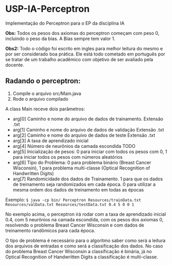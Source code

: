 USP-IA-Perceptron
=================

Implementação do Perceptron para o EP da disciplina IA

**Obs:**
  Todos os pesos dos axiomas do perceptron começam com peso 0, incluindo o peso da bias.
  A Bias sempre tem valor 1.

**Obs2:** 
  Todo o código foi escrito em ingles para melhor leitura do mesmo e por ser considerado boa prática. Ele está todo cometado em português por se tratar de um trabalho acadêmico com objetivo de ser avaliado pela docente. 

Radando o perceptron:
------------------------

  1. Compile o arquivo src/Main.java
  2. Rode o arquivo compilado

A class Main receve dois parâmetros:
  * arg[0] Caminho e nome do arquivo de dados de trainamento. Extensão .txt 
  * arg[1] Caminho e nome do arquivo de dados de validação Extensão .txt 
  * arg[2] Caminho e nome do arquivo de dados de teste Extensão .txt
  * arg[3] A taxa de aprendizado inicial
  * arg[4] Número de neurônios da camada escondida TODO
  * arg[5] Inicialização de pesos: 0 para iniciar com todos os pesos com 0, 1 para iniciar todos os pesos com números aleatórios
  * arg[6] Tipo do Problema: 0 para problema binário (Breast Cancer Wisconsin), 1 para problema multi-classe (Optical Recognition of 
  Handwritten Digits)
  * arg[7] Randomicidade dos dados de Trainamento. 1 para que os dados de treinamento seja randomizados em cada época. 0 para utilizar a mesma ordem dos dados de treinamento em todas as épocas

Exemplo:
  `$ java -cp bin/ Perceptron Resources/trainData.txt Resources/valData.txt Resources/testData.txt 0.4 5 0 0 1`
  
No exemplo acima, o perceptron irá rodar com a taxa de aprendizado inicial 0.4, com 5 neurônios na camada escondida, com os pesos dos axiomas 0, resolvendo o problema Breast Cancer Wisconsin e com dados de treinamento randômicos para cada época.

O tipo de problema é necessário para o algoritmo saber como será a leitura dos arquivos de entradas e como será a classificação dos dados. 
No caso do problema Breast Cancer Wisconsin a classificação é binária, já no Optical Recognition of Handwritten Digits a 
classificação é multi-classe.

